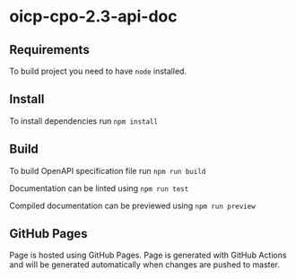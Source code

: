 # oicp-cpo-2.3-api-doc

## Requirements

To build project you need to have `node` installed.

## Install

To install dependencies run `npm install`

## Build

To build OpenAPI specification file run `npm run build`

Documentation can be linted using `npm run test`

Compiled documentation can be previewed using `npm run preview`

## GitHub Pages

Page is hosted using GitHub Pages. Page is generated with GitHub Actions and will be generated automatically when changes are pushed to master.